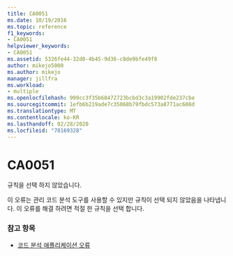 ```yaml
---
title: CA0051
ms.date: 10/19/2016
ms.topic: reference
f1_keywords:
- CA0051
helpviewer_keywords:
- CA0051
ms.assetid: 5326fe44-32d0-4b45-9d36-c8de9bfe49f8
author: mikejo5000
ms.author: mikejo
manager: jillfra
ms.workload:
- multiple
ms.openlocfilehash: 999cc3f35b68472723bcbd3c3a19902fde237cbe
ms.sourcegitcommit: 1efb6b219ade7c35068b79fbdc573a8771ac608d
ms.translationtype: MT
ms.contentlocale: ko-KR
ms.lasthandoff: 02/28/2020
ms.locfileid: "78169328"
---
```

# <a name="ca0051"></a>CA0051

규칙을 선택 하지 않았습니다.

이 오류는 관리 코드 분석 도구를 사용할 수 있지만 규칙이 선택 되지 않았음을 나타냅니다. 이 오류를 해결 하려면 적절 한 규칙을 선택 합니다.

### <a name="see-also"></a>참고 항목

- [코드 분석 애플리케이션 오류](../code-quality/code-analysis-application-errors.md)
